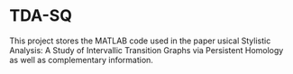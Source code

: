 # TDA-SQ
This project stores the MATLAB code used in the paper usical Stylistic Analysis: A Study of Intervallic Transition Graphs via Persistent Homology as well as complementary information.
